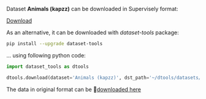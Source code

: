 Dataset **Animals (kapzz)** can be downloaded in Supervisely format:

 [Download](https://assets.supervise.ly/supervisely-supervisely-assets-public/teams_storage/C/v/f7/Ti7Mt9KS7FYSIXOey6Zo4bZiAqJRZysYO3jvN2NoRXn4OEFDpgsMORR8fJya7tqW0pmPT23j55b0Cnyd1SN9IpAZn5JFbtGa7wlExEOhJGEmEWqmZlhSVd7TVLay.tar)

As an alternative, it can be downloaded with *dataset-tools* package:
``` bash
pip install --upgrade dataset-tools
```

... using following python code:
``` python
import dataset_tools as dtools

dtools.download(dataset='Animals (kapzz)', dst_path='~/dtools/datasets/Animals (kapzz).tar')
```
The data in original format can be 🔗[downloaded here](https://universe.roboflow.com/graduation-nnzal/animals-kapzz/dataset/2/download/coco)